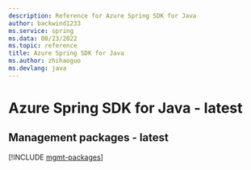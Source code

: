 ```yaml
---
description: Reference for Azure Spring SDK for Java
author: backwind1233
ms.service: spring
ms.data: 08/23/2022
ms.topic: reference
title: Azure Spring SDK for Java
ms.author: zhihaoguo
ms.devlang: java
---
```

# Azure Spring SDK for Java - latest

## Management packages - latest
[!INCLUDE [mgmt-packages](spring-mgmt-index.md)]